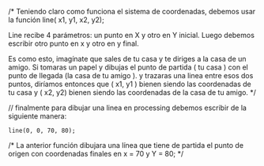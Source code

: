 /* Teniendo claro como funciona el sistema de coordenadas, debemos usar la función line( x1, y1, x2, y2);

Line recibe 4 parámetros: un punto en X y otro en Y inicial. Luego debemos escribir otro punto en x y otro en y final.

Es como esto, imagínate que sales de tu casa y te diriges a la casa de un amigo. Si tomaras un papel y dibujas el punto de partida ( tu casa ) con el punto de llegada (la casa de tu amigo ). y trazaras una linea entre esos dos puntos, diríamos entonces que ( x1, y1 ) bienen siendo las coordenadas de tu casa y ( x2, y2) bienen siendo las coordenadas de la casa de tu amigo.
*/

//  finalmente para dibujar una linea en processing debemos escribir de la siguiente manera:
```
line(0, 0, 70, 80);
```

/*
La anterior función dibujara una línea que tiene de partida el punto de origen con coordenadas finales  en x = 70 y Y = 80;
*/
